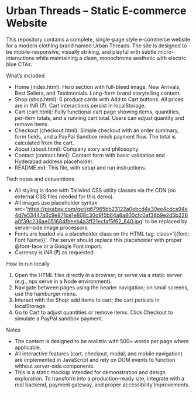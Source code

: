 Urban Threads – Static E-commerce Website
=========================================
This repository contains a complete, single-page style e-commerce website for a modern clothing brand named Urban Threads. The site is designed to be mobile-responsive, visually striking, and playful with subtle micro-interactions while maintaining a clean, monochrome aesthetic with electric blue CTAs.

What’s included
- Home (index.html): Hero section with full-bleed image, New Arrivals, Best Sellers, and Testimonials. Long-form brand storytelling content.
- Shop (shop.html): 6 product cards with Add to Cart buttons. All prices are in INR (₹). Cart interactions persist in localStorage.
- Cart (cart.html): Fully functional cart page showing items, quantities, per-item totals, and a running cart total. Users can adjust quantity and remove items.
- Checkout (checkout.html): Simple checkout with an order summary, form fields, and a PayPal Sandbox mock payment flow. The total is calculated from the cart.
- About (about.html): Company story and philosophy.
- Contact (contact.html): Contact form with basic validation and Hyderabad address placeholder.
- README.md: This file, with setup and run instructions.

Tech notes and conventions
- All styling is done with Tailwind CSS utility classes via the CDN (no external CSS files needed for this demo).
- All images use placeholder syntax: src='https://pixabay.com/get/g67965bb23122a0ebcd4a30ee4cdca94e4d7e53447a6c9e871ce1e808c30d9f5b64a8a800cfc0af38b9e2d5b226a0f39c236ae051684fbeeb4a3ff21ecfaf5f62_640.jpg' to be replaced by server-side image processors.
- Fonts are loaded via a placeholder class on the HTML tag: class='{{font: Font Name}}'. The server should replace this placeholder with proper @font-face or a Google Font import.
- Currency is INR (₹) as requested.

How to run locally
1. Open the HTML files directly in a browser, or serve via a static server (e.g., npx serve in a Node environment).
2. Navigate between pages using the header navigation; on small screens, use the hamburger menu.
3. Interact with the Shop: add items to cart; the cart persists in localStorage.
4. Go to Cart to adjust quantities or remove items. Click Checkout to simulate a PayPal sandbox payment.

Notes
- The content is designed to be realistic with 500+ words per page where applicable.
- All interactive features (cart, checkout, modal, and mobile navigation) are implemented in JavaScript and rely on DOM events to function without server-side components.
- This is a static mockup intended for demonstration and design exploration. To transform into a production-ready site, integrate with a real backend, payment gateway, and proper accessibility improvements.